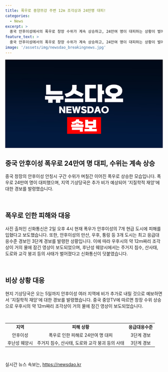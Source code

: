 ```yaml
---
title: 폭우로 중양쯔강 주변 12m 조각상과 24만명 대피!
categories:
  - News
excerpt: >
  중국 안후이성에서의 폭우로 창장 수위가 계속 상승하고, 24만여 명이 대피하는 상황이 벌어졌다. 현지 기상당국은 추가 비가 예보되며 지질학적 재앙에 대한 경보를 발령했다. 2일 오후에는 7개 현급 도시에 피해를 입혔고, 최고 응급대응수준 경보인 3단계 경보가 발령되었다. 폭우는 후난성 웨양시에서도 피해를 일으켰는데, 주거지 침수와 산사태 등의 사태가 벌어졌다. (단어수: 90)
feature_text: >
  중국 안후이성에서의 폭우로 창장 수위가 계속 상승하고, 24만여 명이 대피하는 상황이 벌어졌다. 현지 기상당국은 추가 비가 예보되며 지질학적 재앙에 대한 경보를 발령했다. 2일 오후에는 7개 현급 도시에 피해를 입혔고, 최고 응급대응수준 경보인 3단계 경보가 발령되었다. 폭우는 후난성 웨양시에서도 피해를 일으켰는데, 주거지 침수와 산사태 등의 사태가 벌어졌다. (단어수: 90)
image: '/assets/img/newsdao_breakingnews.jpg'
---
```


<p><img src="/assets/img/newsdao_breakingnews.jpg" alt="ontimetimes 속보" /></p>

<h2 data-ke-size="size26">중국 안후이성 폭우로 24만여 명 대피, 수위는 계속 상승</h2>

<p data-ke-size="size16">중국 창장의 안후이성 안칭시 구간 수위가 며칠간 이어진 폭우로 상승한 모습입니다. 폭우로 24만여 명이 대피했으며, 지역 기상당국은 추가 비가 예상되어 '지질학적 재앙'에 대한 경보를 발령했습니다.</p>

<p data-ke-size="size16">&nbsp;</p>

<h2 data-ke-size="size24">폭우로 인한 피해와 대응</h2>

<p data-ke-size="size16">사진 출처인 신화통신은 2일 오후 4시 현재 폭우가 안후이성의 7개 현급 도시에 피해를 입혔다고 보도했습니다. 또한, 안후이성의 만산, 우후, 퉁링 등 3개 도시는 최고 응급대응수준 경보인 3단계 경보를 발령한 상황입니다. 이에 따라 우후시의 약 12ｍ짜리 조각상이 거의 물에 잠긴 영상이 보도되었으며, 후난성 웨양시에서는 주거지 침수, 산사태, 도로와 교각 붕괴 등의 사태가 벌어졌다고 신화통신이 덧붙였습니다.</p>

<p data-ke-size="size16">&nbsp;</p>

<h2 data-ke-size="size24">비상 상황 대응</h2>

<p data-ke-size="size16">현지 기상당국은 오는 5일까지 안후이성 여러 지역에 비가 추가로 내릴 것으로 예보하면서 '지질학적 재앙'에 대한 경보를 발령했습니다. 중국 중앙TV에 따르면 창장 수위 상승으로 우후시의 약 12ｍ짜리 조각상이 거의 물에 잠긴 영상이 보도되었습니다.</p>

<p data-ke-size="size16">&nbsp;</p>

<table>
    <tbody>
        <tr>
            <td style="text-align: center; height: 17px;"><b>지역</b></td>
            <td style="text-align: center; height: 17px;"><b>피해 상황</b></td>
            <td style="text-align: center; height: 17px;"><b>응급대응수준</b></td>
        </tr>
        <tr>
            <td style="text-align: center; height: 17px;">안후이성</td>
            <td style="text-align: center; height: 17px;">폭우로 인한 피해로 24만여 명 대피</td>
            <td style="text-align: center; height: 17px;">3단계 경보</td>
        </tr>
        <tr>
            <td style="text-align: center; height: 17px;">후난성 웨양시</td>
            <td style="text-align: center; height: 17px;">주거지 침수, 산사태, 도로와 교각 붕괴 등의 사태</td>
            <td style="text-align: center; height: 17px;">3단계 경보</td>
        </tr>
    </tbody>
</table>

<p data-ke-size="size16">&nbsp;</p>
실시간 뉴스 속보는, <a href="https://newsdao.kr" rel="dofollow">https://newsdao.kr</a>


